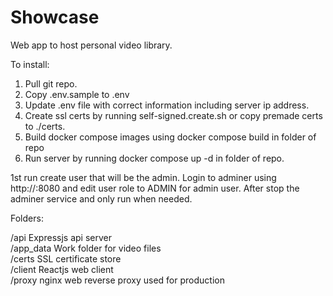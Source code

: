 # Showcase

Web app to host personal video library.

To install:

1. Pull git repo.
2. Copy .env.sample to .env
3. Update .env file with correct information including server
   ip address.
4. Create ssl certs by running self-signed.create.sh or copy
   premade certs to ./certs.
5. Build docker compose images using docker compose build in
   folder of repo
6. Run server by running docker compose up -d  in folder of
   repo.

1st run create user that will be the admin.  Login to adminer
using http://<ip>:8080 and edit user role to ADMIN for admin 
user.  After stop the adminer service and only run when 
needed.

Folders:

/api        Expressjs api server  
/app_data   Work folder for video files  
/certs      SSL certificate store  
/client     Reactjs web client  
/proxy      nginx web reverse proxy used for production  
